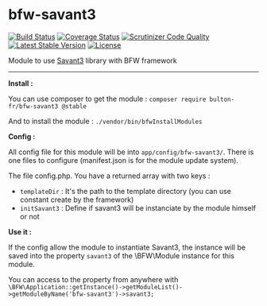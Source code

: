 bfw-savant3
===========

[![Build Status](https://travis-ci.org/bulton-fr/bfw-savant3.svg?branch=2.0)](https://travis-ci.org/bulton-fr/bfw-savant3) [![Coverage Status](https://coveralls.io/repos/github/bulton-fr/bfw-savant3/badge.svg?branch=2.0)](https://coveralls.io/github/bulton-fr/bfw-savant3?branch=2.0) [![Scrutinizer Code Quality](https://scrutinizer-ci.com/g/bulton-fr/bfw-savant3/badges/quality-score.png?b=2.0)](https://scrutinizer-ci.com/g/bulton-fr/bfw-savant3/?branch=2.0)
[![Latest Stable Version](https://poser.pugx.org/bulton-fr/bfw-savant3/v/stable)](https://packagist.org/packages/bulton-fr/bfw-savant3) [![License](https://poser.pugx.org/bulton-fr/bfw-savant3/license)](https://packagist.org/packages/bulton-fr/bfw-savant3)

Module to use [Savant3](https://github.com/saltybeagle/Savant3) library with BFW framework

---

__Install :__

You can use composer to get the module : `composer require bulton-fr/bfw-savant3 @stable`

And to install the module : `./vendor/bin/bfwInstallModules`

__Config :__

All config file for this module will be into `app/config/bfw-savant3/`. There is one files to configure (manifest.json is for the module update system).

The file config.php. You have a returned array with two keys :
* `templateDir` : It's the path to the template directory (you can use constant create by the framework)
* `initSavant3` : Define if savant3 will be instanciate by the module himself or not

__Use it :__

If the config allow the module to instantiate Savant3, the instance will be saved into the property `savant3` of the \BFW\Module instance for this module.

You can access to the property from anywhere with `\BFW\Application::getInstance()->getModuleList()->getModuleByName('bfw-savant3')->savant3;`
